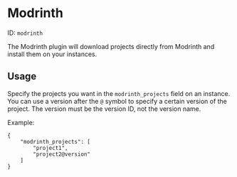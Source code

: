 # Modrinth
ID: `modrinth`

The Modrinth plugin will download projects directly from Modrinth and install them on your instances.

## Usage
Specify the projects you want in the `modrinth_projects` field on an instance. You can use a version after the `@` symbol to specify a certain version of the project. The version must be the version ID, not the version name.

Example:
```
{
	"modrinth_projects": [
		"project1",
		"project2@version"
	]
}
```
